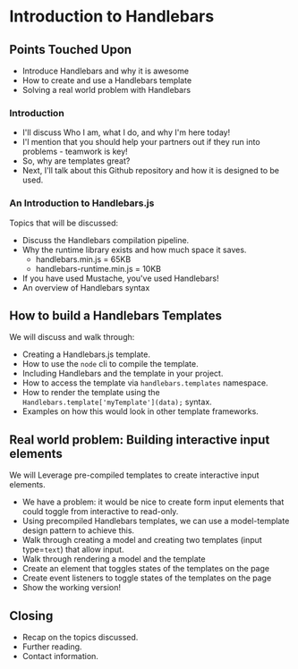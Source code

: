 # Introduction to Handlebars

## Points Touched Upon
- Introduce Handlebars and why it is awesome
- How to create and use a Handlebars template
- Solving a real world problem with Handlebars

### Introduction
  - I'll discuss Who I am, what I do, and why I'm here today!
  - I'l mention that you should help your partners out if they run into problems - teamwork is key!
  - So, why are templates great?
  - Next, I'll talk about this Github repository and how it is designed to be used.

### An Introduction to Handlebars.js
Topics that will be discussed:
  - Discuss the Handlebars compilation pipeline.
  - Why the runtime library exists and how much space it saves.
    - handlebars.min.js = 65KB
    - handlebars-runtime.min.js = 10KB
  - If you have used Mustache, you've used Handlebars!
  - An overview of Handlebars syntax

## How to build a Handlebars Templates
We will discuss and walk through:
- Creating a Handlebars.js template.
- How to use the `node` cli to compile the template.
- Including Handlebars and the template in your project.
- How to access the template via `handlebars.templates` namespace.
- How to render the template using the `Handlebars.template['myTemplate'](data);` syntax.
- Examples on how this would look in other template frameworks.

## Real world problem: Building interactive input elements
We will Leverage pre-compiled templates to create interactive input elements.
- We have a problem: it would be nice to create form input elements that could toggle from interactive to read-only.
- Using precompiled Handlebars templates, we can use a model-template design pattern to achieve this.
- Walk through creating a model and creating two templates (input type=`text`) that allow input.
- Walk through rendering a model and the template
- Create an element that toggles states of the templates on the page
- Create event listeners to toggle states of the templates on the page
- Show the working version!

## Closing
- Recap on the topics discussed.
- Further reading.
- Contact information.
